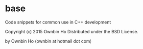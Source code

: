 # base
Code snippets for common use in C++ development

Copyright (c) 2015 Ownbin Ho
Distributed under the BSD License.

by Ownbin Ho (ownbin at hotmail dot com)
